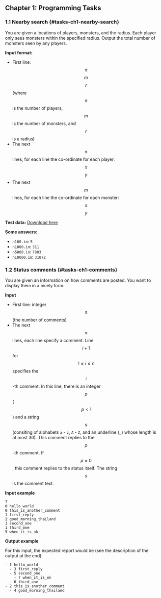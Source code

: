 ## Chapter 1: Programming Tasks

### 1.1 Nearby search {#tasks-ch1-nearby-search}

You are given a locations of players, monsters, and the radius. Each player only sees monsters within the specified radius.  Output the total number of monsters seen by any players.

**Input format:**

* First line: $$n$$ $$m$$ $$r$$ (where $$n$$ is the number of players, $$m$$ is the number of monsters, and $$r$$ is a radius)
* The next $$n$$ lines, for each line the co-ordinate for each player: $$x$$ $$y$$
* The next $$m$$ lines, for each line the co-ordinate for each monster: $$x$$ $$y$$ 

**Test data:** [Download here](http://theory.cpe.ku.ac.th/~jittat/courses/01204212/tasks/nearby/)

**Some answers:**

* `n100.in`: `5`
* `n1000.in`: `311`
* `n5000.in`: `7803`
* `n10000.in`: `31072` 

### 1.2 Status comments {#tasks-ch1-comments}

You are given an information on how comments are posted. You want to display them in a nicely form.

**Input**

* First line: integer $$n$$ (the number of comments)
* The next $$n$$ lines, each line specify a comment. Line $$i + 1$$ for $$1\leq i\leq n$$ specifies the $$i$$-th comment. In this line, there is an integer $$p$$ ($$p \lt i$$) and a string $$s$$ (consiting of alphabets `a` - `z`, `A` - `Z`, and an underline (`_`) whose length is at most 30). This comment replies to the $$p$$-th comment. If $$p=0$$, this comment replies to the status itself. The string $$s$$ is the comment text. 

**Input example**

```
7
0 hello_world
0 this_is_another_comment
1 first_reply
2 good_morning_thailand
1 second_one
1 third_one
5 when_it_is_ok
```

**Output example**

For this input, the expected report would be (see the description of the output at the end):

```
- 1 hello_world
  - 3 first_reply
  - 5 second_one
    - 7 when_it_is_ok
  - 6 third_one
- 2 this_is_another_comment
  - 4 good_morning_thailand
```

